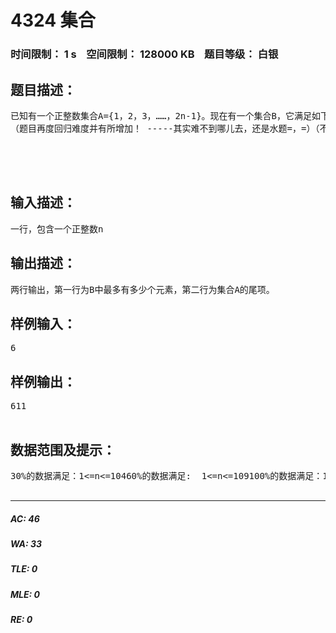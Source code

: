 # 4324 集合   
### 时间限制： 1 s&nbsp;&nbsp;&nbsp;&nbsp;空间限制： 128000 KB&nbsp;&nbsp;&nbsp;&nbsp;题目等级： 白银  
## 题目描述：  

<pre>
已知有一个正整数集合A={1，2，3，……，2n-1}。现在有一个集合B，它满足如下条件：（1）它是A的一个子集（2）若x和y属于B，则x+y不属于B。（x不等于y）现在给定你一个正整数n用来描述集合A，求B中最多有多少个元素，并求出集合A的尾项  
（题目再度回归难度并有所增加！ -----其实难不到哪儿去，还是水题=，=）（不要、不要、不要再用a+b来水了）  
  
  

 
</pre>
  
  
## 输入描述：  

<pre>
一行，包含一个正整数n
</pre>
  
  
## 输出描述：  

<pre>
两行输出，第一行为B中最多有多少个元素，第二行为集合A的尾项。
</pre>
  
  
## 样例输入：  

<pre>
6
</pre>
  
  
## 样例输出：  

<pre>
611  

</pre>
  
  
## 数据范围及提示：  

<pre>
30%的数据满足：1<=n<=10460%的数据满足:  1<=n<=109100%的数据满足：1<=n<=10x（你猜）                                                                    本渣渣出题不会太难                                                                   LYL from dysy   

</pre>
  
  
***  

##### AC: 46  
##### WA: 33  
##### TLE: 0  
##### MLE: 0  
##### RE: 0  
